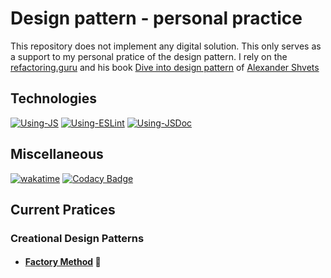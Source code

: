 # Design pattern - personal practice

This repository does not implement any digital solution. This only serves as a support to my personal pratice of the design pattern.
I rely on the [refactoring.guru](https://refactoring.guru/) and his book [Dive into design pattern](https://refactoring.guru/design-patterns/book#checkout/purchase_type) of [Alexander Shvets](https://github.com/neochief)

## Technologies

[![Using-JS](https://img.shields.io/badge/Using-TypeScript-2D79C7?logo=typescript&logoColor=white)](https://www.typescriptlang.org/) [![Using-ESLint](https://img.shields.io/badge/Using-ESLint-4B32C3?logo=ESLint&logoColor=white)](https://eslint.org/) [![Using-JSDoc](https://img.shields.io/badge/Using-JSDoc-92B014?logo=ReadtheDocs&logoColor=white)](https://jsdoc.app/)

## Miscellaneous

[![wakatime](https://wakatime.com/badge/user/f18db2db-b606-4ae1-9f5e-48348293a81b/project/761742e9-e943-4135-8f1c-841a7bbf9393.svg)](https://wakatime.com/badge/user/f18db2db-b606-4ae1-9f5e-48348293a81b/project/761742e9-e943-4135-8f1c-841a7bbf9393) [![Codacy Badge](https://app.codacy.com/project/badge/Grade/58e0c71fb2b847638d070772a02fca03)](https://www.codacy.com/gh/Fabou291/Design-Pattern-Practice/dashboard?utm_source=github.com&utm_medium=referral&utm_content=Fabou291/Design-Pattern-Practice&utm_campaign=Badge_Grade)

## Current Pratices

### Creational Design Patterns

- #### [Factory Method](./designPatterns/creationalPatterns/FactoryMethod/) 📍

